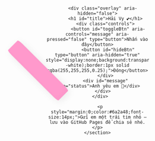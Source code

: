 <!doctype html>
<html lang="vi">
<head>
  <meta charset="utf-8" />
  <meta name="viewport" content="width=device-width,initial-scale=1" />
  <title>Gửi Hải Vy 💖</title>
  <style>
    :root{
      --heart-size: min(48vmin, 320px); /* responsive size */
      --pink-1: #ff99cc;
      --pink-2: #ff3399;
      --bg: #ffe6f0;
      --white: #ffffff;
    }

    html,body{
      height:100%;
      margin:0;
      font-family: 'Segoe UI', Roboto, system-ui, sans-serif;
      background: var(--bg);
      -webkit-font-smoothing:antialiased;
      -moz-osx-font-smoothing:grayscale;
    }

    .page {
      min-height:100%;
      display:flex;
      align-items:center;
      justify-content:center;
      padding:24px;
      box-sizing:border-box;
    }

    .card {
      display:grid;
      place-items:center;
      gap:18px;
      width:fit-content;
      text-align:center;
    }

    /* heart */
    .heart-wrapper{
      position:relative;
      width:var(--heart-size);
      height:calc(var(--heart-size) * 0.9);
      display:flex;
      align-items:center;
      justify-content:center;
    }

    .heart {
      width: calc(var(--heart-size) * 0.6);
      height: calc(var(--heart-size) * 0.6);
      background: var(--pink-1);
      position:relative;
      transform: rotate(-45deg);
      border-radius:8%;
      box-shadow: 0 6px 20px rgba(0,0,0,0.08), inset 0 -6px 12px rgba(0,0,0,0.02);
    }
    .heart::before,
    .heart::after{
      content:"";
      position:absolute;
      width:100%;
      height:100%;
      background: var(--pink-1);
      border-radius:50%;
    }
    .heart::before{ top:-50%; left:0; }
    .heart::after { left:50%; top:0; }

    /* keep overlay content unrotated */
    .overlay {
      position:absolute;
      inset:0;
      display:flex;
      flex-direction:column;
      align-items:center;
      justify-content:center;
      pointer-events:none; /* let button be clickable separately */
    }

    h1{
      margin:0 0 6px 0;
      color:var(--white);
      font-size:clamp(18px,3.6vmin,28px);
      text-shadow: 0 2px 6px rgba(0,0,0,0.12);
    }

    .controls {
      pointer-events:auto; /* enable clicks */
      display:flex;
      gap:10px;
      align-items:center;
    }

    button {
      -webkit-tap-highlight-color: transparent;
      padding:10px 16px;
      background:var(--white);
      color:var(--pink-2);
      border:none;
      border-radius:10px;
      cursor:pointer;
      font-weight:600;
      font-size:14px;
      box-shadow: 0 4px 10px rgba(0,0,0,0.06);
    }
    button:active{ transform:translateY(1px); }

    #message {
      margin-top:12px;
      font-size:clamp(16px,3.2vmin,20px);
      color:var(--white);
      display:none;
      pointer-events:none;
      text-shadow: 0 3px 10px rgba(0,0,0,0.12);
    }

    /* small heartbeat animation */
    @keyframes heartbeat {
      0% { transform: rotate(-45deg) scale(1); }
      25% { transform: rotate(-45deg) scale(1.05); }
      40% { transform: rotate(-45deg) scale(0.98); }
      60% { transform: rotate(-45deg) scale(1.02); }
      100% { transform: rotate(-45deg) scale(1); }
    }

    .heart.animated {
      animation: heartbeat 1.6s ease-in-out infinite;
      transform-origin: center;
    }

    /* Respect user's reduced motion preference */
    @media (prefers-reduced-motion: reduce) {
      .heart.animated { animation: none; }
    }

    /* small screens: reduce spacing */
    @media (max-width:420px){
      .card { gap:10px; }
      button { padding:8px 12px; font-size:13px; }
    }
  </style>
</head>
<body>
  <main class="page" aria-labelledby="title">
    <section class="card" aria-live="polite">
      <div class="heart-wrapper" aria-hidden="true">
        <div class="heart animated" id="heartShape"></div>

        <div class="overlay" aria-hidden="false">
          <h1 id="title">Hải Vy 💕</h1>
          <div class="controls">
            <button id="toggleBtn" aria-controls="message" aria-pressed="false" type="button">Nhấn vào đây</button>
            <button id="hideBtn" type="button" aria-hidden="true" style="display:none;background:transparent;color:var(--white);border:1px solid rgba(255,255,255,0.25);">Đóng</button>
          </div>
          <div id="message" role="status">Anh yêu em 💖</div>
        </div>
      </div>

      <p style="margin:0;color:#6a2a48;font-size:14px;">Gửi em một trái tim nhỏ — lưu vào GitHub Pages để chia sẻ nhé.</p>
    </section>
  </main>

  <script>
    (function() {
      const toggleBtn = document.getElementById('toggleBtn');
      const hideBtn = document.getElementById('hideBtn');
      const message = document.getElementById('message');
      const heart = document.getElementById('heartShape');

      function showMessage() {
        message.style.display = 'block';
        toggleBtn.setAttribute('aria-pressed', 'true');
        toggleBtn.textContent = 'Đã gửi';
        hideBtn.style.display = 'inline-block';
        // briefly emphasize the heart
        heart.classList.add('animated');
      }

      function hideMessage() {
        message.style.display = 'none';
        toggleBtn.setAttribute('aria-pressed', 'false');
        toggleBtn.textContent = 'Nhấn vào đây';
        hideBtn.style.display = 'none';
      }

      toggleBtn.addEventListener('click', function() {
        if (message.style.display === 'block') {
          hideMessage();
        } else {
          showMessage();
        }
      });

      hideBtn.addEventListener('click', hideMessage);

      // keyboard accessibility: space/enter toggles when focused
      toggleBtn.addEventListener('keydown', function(e) {
        if (e.key === ' ' || e.key === 'Enter') {
          e.preventDefault();
          toggleBtn.click();
        }
      });
    })();
  </script>
</body>
</html>
